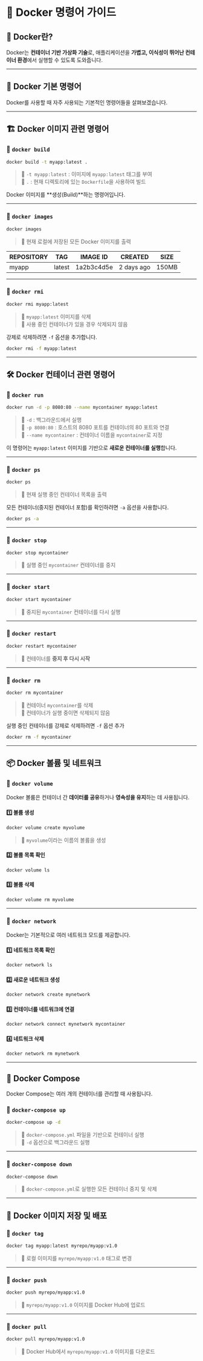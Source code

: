 # 🐳 Docker 명령어 가이드

## 🎯 Docker란?
Docker는 **컨테이너 기반 가상화 기술**로, 애플리케이션을 **가볍고, 이식성이 뛰어난 컨테이너 환경**에서 실행할 수 있도록 도와줍니다.

---

## 🚀 Docker 기본 명령어
Docker를 사용할 때 자주 사용되는 기본적인 명령어들을 살펴보겠습니다.

---

## 🏗 **Docker 이미지 관련 명령어**
### 📌 `docker build`
```bash
docker build -t myapp:latest .
```
> 🔹 `-t myapp:latest` : 이미지에 `myapp:latest` 태그를 부여  
> 🔹 `.` : 현재 디렉토리에 있는 `Dockerfile`을 사용하여 빌드

Docker 이미지를 **생성(Build)**하는 명령어입니다.

---

### 📌 `docker images`
```bash
docker images
```
> 🔹 현재 로컬에 저장된 모든 Docker 이미지를 출력

| REPOSITORY | TAG  | IMAGE ID | CREATED | SIZE |
|------------|------|----------|---------|------|
| myapp      | latest | 1a2b3c4d5e | 2 days ago | 150MB |

---

### 📌 `docker rmi`
```bash
docker rmi myapp:latest
```
> 🔹 `myapp:latest` 이미지를 삭제  
> 🔹 사용 중인 컨테이너가 있을 경우 삭제되지 않음

강제로 삭제하려면 `-f` 옵션을 추가합니다.
```bash
docker rmi -f myapp:latest
```

---

## 🛠 **Docker 컨테이너 관련 명령어**
### 📌 `docker run`
```bash
docker run -d -p 8080:80 --name mycontainer myapp:latest
```
> 🔹 `-d` : 백그라운드에서 실행  
> 🔹 `-p 8080:80` : 호스트의 8080 포트를 컨테이너의 80 포트와 연결  
> 🔹 `--name mycontainer` : 컨테이너 이름을 `mycontainer`로 지정

이 명령어는 `myapp:latest` 이미지를 기반으로 **새로운 컨테이너를 실행**합니다.

---

### 📌 `docker ps`
```bash
docker ps
```
> 🔹 현재 실행 중인 컨테이너 목록을 출력

모든 컨테이너(중지된 컨테이너 포함)를 확인하려면 `-a` 옵션을 사용합니다.
```bash
docker ps -a
```

---

### 📌 `docker stop`
```bash
docker stop mycontainer
```
> 🔹 실행 중인 `mycontainer` 컨테이너를 중지

---

### 📌 `docker start`
```bash
docker start mycontainer
```
> 🔹 중지된 `mycontainer` 컨테이너를 다시 실행

---

### 📌 `docker restart`
```bash
docker restart mycontainer
```
> 🔹 컨테이너를 **중지 후 다시 시작**

---

### 📌 `docker rm`
```bash
docker rm mycontainer
```
> 🔹 컨테이너 `mycontainer`를 삭제  
> 🔹 컨테이너가 실행 중이면 삭제되지 않음

실행 중인 컨테이너를 강제로 삭제하려면 `-f` 옵션 추가
```bash
docker rm -f mycontainer
```

---

## 📦 **Docker 볼륨 및 네트워크**
### 📌 `docker volume`
Docker 볼륨은 컨테이너 간 **데이터를 공유**하거나 **영속성을 유지**하는 데 사용됩니다.

#### 1️⃣ 볼륨 생성
```bash
docker volume create myvolume
```
> 🔹 `myvolume`이라는 이름의 볼륨을 생성

#### 2️⃣ 볼륨 목록 확인
```bash
docker volume ls
```

#### 3️⃣ 볼륨 삭제
```bash
docker volume rm myvolume
```

---

### 📌 `docker network`
Docker는 기본적으로 여러 네트워크 모드를 제공합니다.

#### 1️⃣ 네트워크 목록 확인
```bash
docker network ls
```

#### 2️⃣ 새로운 네트워크 생성
```bash
docker network create mynetwork
```

#### 3️⃣ 컨테이너를 네트워크에 연결
```bash
docker network connect mynetwork mycontainer
```

#### 4️⃣ 네트워크 삭제
```bash
docker network rm mynetwork
```

---

## 📂 **Docker Compose**
Docker Compose는 여러 개의 컨테이너를 관리할 때 사용됩니다.

### 📌 `docker-compose up`
```bash
docker-compose up -d
```
> 🔹 `docker-compose.yml` 파일을 기반으로 컨테이너 실행  
> 🔹 `-d` 옵션으로 백그라운드 실행

---

### 📌 `docker-compose down`
```bash
docker-compose down
```
> 🔹 `docker-compose.yml`로 실행한 모든 컨테이너 중지 및 삭제

---

## 🔄 **Docker 이미지 저장 및 배포**
### 📌 `docker tag`
```bash
docker tag myapp:latest myrepo/myapp:v1.0
```
> 🔹 로컬 이미지를 `myrepo/myapp:v1.0` 태그로 변경

---

### 📌 `docker push`
```bash
docker push myrepo/myapp:v1.0
```
> 🔹 `myrepo/myapp:v1.0` 이미지를 Docker Hub에 업로드

---

### 📌 `docker pull`
```bash
docker pull myrepo/myapp:v1.0
```
> 🔹 Docker Hub에서 `myrepo/myapp:v1.0` 이미지를 다운로드

